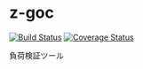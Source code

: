# z-goc
[![Build Status](https://travis-ci.org/jsbry/z-goc.svg?branch=master)](https://travis-ci.org/jsbry/z-goc)
[![Coverage Status](https://coveralls.io/repos/github/jsbry/z-goc/badge.svg?branch=master)](https://coveralls.io/github/jsbry/z-goc?branch=master)

負荷検証ツール
